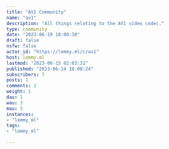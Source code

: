 ```yaml
---
title: "AV1 Community" 
name: "av1"
description: "All things relating to the AV1 video codec."
type: community
date: "2023-06-19 18:00:30"
draft: false
nsfw: false
actor_id: "https://lemmy.ml/c/av1"
host: lemmy.ml
lastmod: "2023-06-15 02:03:31"
published: "2023-06-14 16:08:24"
subscribers: 7
posts: 1
comments: 2
weight: 1
dau: 1
wau: 3
mau: 3
instances:
- "lemmy_ml"
tags: 
- "lemmy_ml"

---
```

